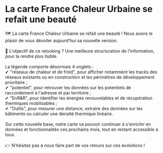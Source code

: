 # La carte France Chaleur Urbaine se refait une beauté

🗺 La carte France Chaleur Urbaine se refait une beauté ! Nous avons le plaisir de vous dévoiler aujourd'hui sa nouvelle version.\
\
🎯 L'objectif de ce relooking ? Une meilleure structuration de l'information, pour la rendre plus lisible.\
\
La légende comporte désormais 4 onglets :\
✔ "réseaux de chaleur et de froid", pour afficher notamment les tracés des réseaux existants ou en construction et les périmètres de développement prioritaire ;\
✔ "potentiel", pour retrouver les données sur les potentiels de raccordement à l'adresse et par territoire ;\
✔ "EnR\&R", pour identifier les énergies renouvelables et de récupération thermiques mobilisables ;\
✔ "Outils", pour mesurer une distance, extraire des données sur les bâtiments ou calculer une densité thermique linéaire.\
\
Sur cette nouvelle base, notre carte va pouvoir continuer à s'enrichir en données et fonctionnalités ces prochains mois, tout en restant accessible à tous.\
\
👉 N'hésitez pas à nous faire part de vos retours sur ces évolutions !
